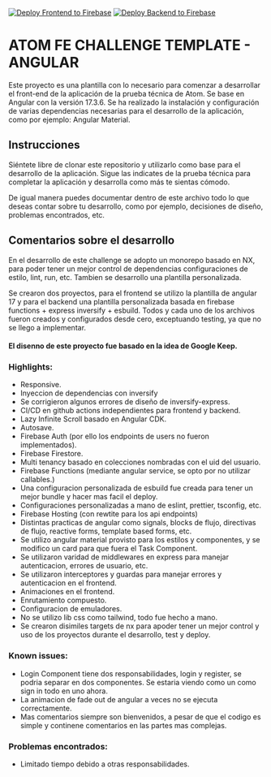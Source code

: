 [![Deploy Frontend to Firebase](https://github.com/NULL0B/AtomChallenge/actions/workflows/frontend-cd.yml/badge.svg)](https://github.com/NULL0B/AtomChallenge/actions/workflows/frontend-cd.yml)
[![Deploy Backend to Firebase](https://github.com/NULL0B/AtomChallenge/actions/workflows/backend-cd.yml/badge.svg)](https://github.com/NULL0B/AtomChallenge/actions/workflows/backend-cd.yml)

# ATOM FE CHALLENGE TEMPLATE - ANGULAR

Este proyecto es una plantilla con lo necesario para comenzar a desarrollar el front-end de la aplicación de la prueba
técnica de Atom. Se base en Angular con la versión 17.3.6.
Se ha realizado la instalación y configuración de varias dependencias necesarias para el desarrollo de la aplicación,
como por ejemplo: Angular Material.

## Instrucciones

Siéntete libre de clonar este repositorio y utilizarlo como base para el desarrollo de la aplicación. Sigue las
indicates de la prueba técnica para completar la aplicación y desarrolla como más te sientas cómodo.

De igual manera puedes documentar dentro de este archivo todo lo que deseas contar sobre tu desarrollo, como por
ejemplo, decisiones de diseño, problemas encontrados, etc.

## Comentarios sobre el desarrollo

En el desarrollo de este challenge se adopto un monorepo basado en NX,
para poder tener un mejor control de dependencias
configuraciones de estilo, lint, run, etc. 
Tambien se desarrollo una plantilla personalizada.

Se crearon dos proyectos, para el frontend se utilizo la plantilla de angular 17 y para el backend una plantilla
personalizada basada en firebase functions + express inversify + esbuild.
Todos y cada uno de los archivos fueron creados y configurados desde cero, exceptuando testing, ya que no se llego a
implementar.

#### El disenno de este proyecto fue basado en la idea de Google Keep.

### Highlights:

- Responsive.
- Inyeccion de dependencias con inversify
- Se corrigieron algunos errores de diseño de inversify-express.
- CI/CD en github actions independientes para frontend y backend.
- Lazy Infinite Scroll basado en Angular CDK.
- Autosave.
- Firebase Auth (por ello los endpoints de users no fueron implementados).
- Firebase Firestore.
- Multi tenancy basado en colecciones nombradas con el uid del usuario.
- Firebase Functions (mediante angular service, se opto por no utilizar callables.)
- Una configuracion personalizada de esbuild fue creada para tener un mejor bundle y hacer mas facil el deploy.
- Configuraciones personalizadas a mano de eslint, prettier, tsconfig, etc.
- Firebase Hosting (con rewtite para los api endpoints)
- Distintas practicas de angular como signals, blocks de flujo, directivas de flujo, reactive forms, template based
  forms, etc.
- Se utilizo angular material provisto para los estilos y componentes, y se modifico un card para que fuera el Task
  Component.
- Se utilizaron varidad de middlewares en express para manejar autenticacion, errores de usuario, etc.
- Se utilizaron interceptores y guardas para manejar errores y autenticacion en el frontend.
- Animaciones en el frontend.
- Enrutamiento compuesto.
- Configuracion de emuladores.
- No se utilizo lib css como tailwind, todo fue hecho a mano.
- Se crearon disimiles targets de nx para apoder tener un mejor control y uso de los proyectos durante el desarrollo, test y deploy.


### Known issues:
- Login Component tiene dos responsabilidades, login y register, se podria separar en dos componentes. 
Se estaria viendo como un como sign in todo en uno ahora.
- La animacion de fade out de angular a veces no se ejecuta correctamente.
- Mas comentarios siempre son bienvenidos, a pesar de que el codigo es simple y continene comentarios en las partes mas
  complejas.

### Problemas encontrados:
- Limitado tiempo debido a otras responsabilidades.

